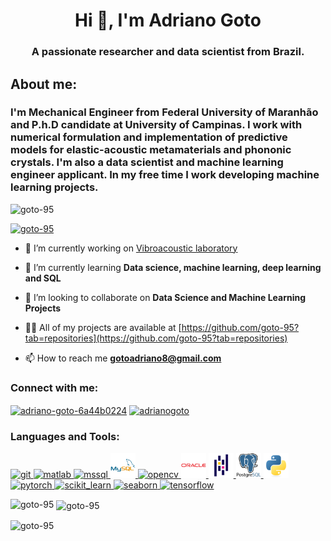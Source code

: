 <h1 align="center">Hi 👋, I'm Adriano Goto</h1>
<h3 align="center">A passionate researcher and data scientist from Brazil.</h3>

## **About me:**
<h3 align="left">I'm Mechanical Engineer from Federal University of Maranhão and P.h.D candidate at University of Campinas. I work with numerical formulation and implementation of predictive models for elastic-acoustic metamaterials and phononic crystals. I'm also a data scientist and machine learning engineer applicant. In my free time I work developing machine learning projects.</h3>

<p align="left"> <img src="https://komarev.com/ghpvc/?username=goto-95&label=Profile%20views&color=0e75b6&style=flat" alt="goto-95" /> </p>

<p align="left"> <a href="https://github.com/ryo-ma/github-profile-trophy"><img src="https://github-profile-trophy.vercel.app/?username=goto-95" alt="goto-95" /></a> </p>

- 🔭 I’m currently working on [Vibroacoustic laboratory](https://www.fem.unicamp.br/index.php/pt-br/lva-home)

- 🌱 I’m currently learning **Data science, machine learning, deep learning and SQL**

- 👯 I’m looking to collaborate on **Data Science and Machine Learning Projects**

- 👨‍💻 All of my projects are available at [https://github.com/goto-95?tab=repositories](https://github.com/goto-95?tab=repositories)

- 📫 How to reach me **gotoadriano8@gmail.com**

<h3 align="left">Connect with me:</h3>
<p align="left">
<a href="https://linkedin.com/in/adriano-goto-6a44b0224" target="blank"><img align="center" src="https://raw.githubusercontent.com/rahuldkjain/github-profile-readme-generator/master/src/images/icons/Social/linked-in-alt.svg" alt="adriano-goto-6a44b0224" height="30" width="40" /></a>
<a href="https://kaggle.com/adrianogoto" target="blank"><img align="center" src="https://raw.githubusercontent.com/rahuldkjain/github-profile-readme-generator/master/src/images/icons/Social/kaggle.svg" alt="adrianogoto" height="30" width="40" /></a>
</p>

<h3 align="left">Languages and Tools:</h3>
<p align="left"> <a href="https://git-scm.com/" target="_blank" rel="noreferrer"> <img src="https://www.vectorlogo.zone/logos/git-scm/git-scm-icon.svg" alt="git" width="40" height="40"/> </a> <a href="https://www.mathworks.com/" target="_blank" rel="noreferrer"> <img src="https://upload.wikimedia.org/wikipedia/commons/2/21/Matlab_Logo.png" alt="matlab" width="40" height="40"/> </a> <a href="https://www.microsoft.com/en-us/sql-server" target="_blank" rel="noreferrer"> <img src="https://www.svgrepo.com/show/303229/microsoft-sql-server-logo.svg" alt="mssql" width="40" height="40"/> </a> <a href="https://www.mysql.com/" target="_blank" rel="noreferrer"> <img src="https://raw.githubusercontent.com/devicons/devicon/master/icons/mysql/mysql-original-wordmark.svg" alt="mysql" width="40" height="40"/> </a> <a href="https://opencv.org/" target="_blank" rel="noreferrer"> <img src="https://www.vectorlogo.zone/logos/opencv/opencv-icon.svg" alt="opencv" width="40" height="40"/> </a> <a href="https://www.oracle.com/" target="_blank" rel="noreferrer"> <img src="https://raw.githubusercontent.com/devicons/devicon/master/icons/oracle/oracle-original.svg" alt="oracle" width="40" height="40"/> </a> <a href="https://pandas.pydata.org/" target="_blank" rel="noreferrer"> <img src="https://raw.githubusercontent.com/devicons/devicon/2ae2a900d2f041da66e950e4d48052658d850630/icons/pandas/pandas-original.svg" alt="pandas" width="40" height="40"/> </a> <a href="https://www.postgresql.org" target="_blank" rel="noreferrer"> <img src="https://raw.githubusercontent.com/devicons/devicon/master/icons/postgresql/postgresql-original-wordmark.svg" alt="postgresql" width="40" height="40"/> </a> <a href="https://www.python.org" target="_blank" rel="noreferrer"> <img src="https://raw.githubusercontent.com/devicons/devicon/master/icons/python/python-original.svg" alt="python" width="40" height="40"/> </a> <a href="https://pytorch.org/" target="_blank" rel="noreferrer"> <img src="https://www.vectorlogo.zone/logos/pytorch/pytorch-icon.svg" alt="pytorch" width="40" height="40"/> </a> <a href="https://scikit-learn.org/" target="_blank" rel="noreferrer"> <img src="https://upload.wikimedia.org/wikipedia/commons/0/05/Scikit_learn_logo_small.svg" alt="scikit_learn" width="40" height="40"/> </a> <a href="https://seaborn.pydata.org/" target="_blank" rel="noreferrer"> <img src="https://seaborn.pydata.org/_images/logo-mark-lightbg.svg" alt="seaborn" width="40" height="40"/> </a> <a href="https://www.tensorflow.org" target="_blank" rel="noreferrer"> <img src="https://www.vectorlogo.zone/logos/tensorflow/tensorflow-icon.svg" alt="tensorflow" width="40" height="40"/> </a> </p>

<p><img align="left" src="https://github-readme-stats.vercel.app/api/top-langs?username=goto-95&show_icons=true&locale=en&layout=compact" alt="goto-95" /></p>

<p>&nbsp;<img align="center" src="https://github-readme-stats.vercel.app/api?username=goto-95&show_icons=true&locale=en" alt="goto-95" /></p>

<p><img align="center" src="https://github-readme-streak-stats.herokuapp.com/?user=goto-95&" alt="goto-95" /></p>
